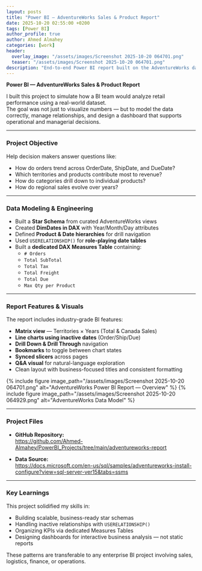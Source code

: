 ```yaml
---
layout: posts
title: "Power BI — AdventureWorks Sales & Product Report"
date: 2025-10-20 02:55:00 +0200
tags: [Power BI]
author_profile: true
author: Ahmed Almahey
categories: [work]
header:
  overlay_image: "/assets/images/Screenshot 2025-10-20 064701.png"
  teaser: "/assets/images/Screenshot 2025-10-20 064701.png"
description: "End-to-end Power BI report built on the AdventureWorks dataset — modeling sales data with star schema, role-playing dates, and interaction-ready analytical visuals."
---
```


**Power BI — AdventureWorks Sales & Product Report**

I built this project to simulate how a BI team would analyze retail performance using a real-world dataset.  
The goal was not just to visualize numbers — but to model the data correctly, manage relationships, and design a dashboard that supports operational and managerial decisions.

---

###  Project Objective

Help decision makers answer questions like:
- How do orders trend across OrderDate, ShipDate, and DueDate?
- Which territories and products contribute most to revenue?
- How do categories drill down to individual products?
- How do regional sales evolve over years?

---

###  Data Modeling & Engineering

- Built a **Star Schema** from curated AdventureWorks views  
- Created **DimDates in DAX** with Year/Month/Day attributes  
- Defined **Product & Date hierarchies** for drill navigation  
- Used `USERELATIONSHIP()` for **role-playing date tables**
- Built a **dedicated DAX Measures Table** containing:
  - `# Orders`
  - `Total SubTotal`
  - `Total Tax`
  - `Total Freight`
  - `Total Due`
  - `Max Qty per Product`

---

###  Report Features & Visuals

The report includes industry-grade BI features:

- **Matrix view** — Territories × Years (Total & Canada Sales)
- **Line charts using inactive dates** (Order/Ship/Due)
- **Drill Down & Drill Through** navigation  
- **Bookmarks** to toggle between chart states  
- **Synced slicers** across pages  
- **Q&A visual** for natural-language exploration  
- Clean layout with business-focused titles and consistent formatting

{% include figure image_path="/assets/images/Screenshot 2025-10-20 064701.png" alt="AdventureWorks Power BI Report — Overview" %}
{% include figure image_path="/assets/images/Screenshot 2025-10-20 064929.png" alt="AdventureWorks Data Model" %}

---

###  Project Files

- **GitHub Repository:**  
  https://github.com/Ahmed-Almahey/PowerBI_Projects/tree/main/adventureworks-report

- **Data Source:**  
  https://docs.microsoft.com/en-us/sql/samples/adventureworks-install-configure?view=sql-server-ver15&tabs=ssms

---

###  Key Learnings

This project solidified my skills in:
- Building scalable, business-ready star schemas  
- Handling inactive relationships with `USERELATIONSHIP()`  
- Organizing KPIs via dedicated Measures Tables  
- Designing dashboards for interactive business analysis — not static reports

These patterns are transferable to any enterprise BI project involving sales, logistics, finance, or operations.

